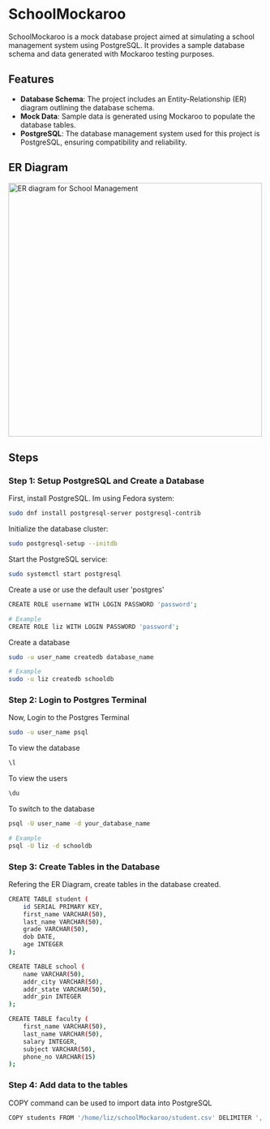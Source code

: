 # SchoolMockaroo

SchoolMockaroo is a mock database project aimed at simulating a school management system using PostgreSQL. It provides a sample database schema and data generated with Mockaroo testing purposes.

## Features

- **Database Schema**: The project includes an Entity-Relationship (ER) diagram outlining the database schema.
- **Mock Data**: Sample data is generated using Mockaroo to populate the database tables.
- **PostgreSQL**: The database management system used for this project is PostgreSQL, ensuring compatibility and reliability.

## ER Diagram

<img width="500" alt="ER diagram for School Management" src="https://github.com/CLiz17/schoolMockaroo/assets/68838221/18c16170-9018-4653-b7b3-1ebf49cc0e67">

## Steps

### Step 1: Setup PostgreSQL and Create a Database

First, install PostgreSQL. Im using Fedora system:

```bash
sudo dnf install postgresql-server postgresql-contrib
```

Initialize the database cluster:

```bash
sudo postgresql-setup --initdb
```

Start the PostgreSQL service:

```bash
sudo systemctl start postgresql
```

Create a use or use the default user 'postgres'

```bash
CREATE ROLE username WITH LOGIN PASSWORD 'password';

# Example
CREATE ROLE liz WITH LOGIN PASSWORD 'password';
```

Create a database

```bash
sudo -u user_name createdb database_name

# Example
sudo -u liz createdb schooldb
```

### Step 2: Login to Postgres Terminal

Now, Login to the Postgres Terminal

```bash
sudo -u user_name psql
```

To view the database

```bash
\l
```

To view the users

```bash
\du
```

To switch to the database

```bash
psql -U user_name -d your_database_name

# Example
psql -U liz -d schooldb
```

### Step 3: Create Tables in the Database

Refering the ER Diagram, create tables in the database created.

```bash
CREATE TABLE student (
    id SERIAL PRIMARY KEY,
    first_name VARCHAR(50),
    last_name VARCHAR(50),
    grade VARCHAR(50),
    dob DATE,
    age INTEGER
);

CREATE TABLE school (
    name VARCHAR(50),
    addr_city VARCHAR(50),
    addr_state VARCHAR(50),
    addr_pin INTEGER
);

CREATE TABLE faculty (
    first_name VARCHAR(50),
    last_name VARCHAR(50),
    salary INTEGER,
    subject VARCHAR(50),
    phone_no VARCHAR(15)
);
```

### Step 4: Add data to the tables

COPY command can be used to import data into PostgreSQL

```bash
COPY students FROM '/home/liz/schoolMockaroo/student.csv' DELIMITER ',' CSV HEADER;
```
